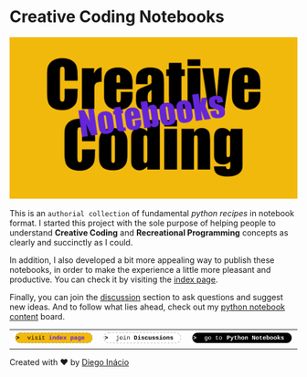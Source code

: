 # Creative Coding Notebooks

[![Creative Coding Notebooks](social-preview.png)](https://diegoinacio.github.io/creative-coding-notebooks/)

This is an `authorial collection` of fundamental _python recipes_ in notebook format. I started this project with the sole purpose of helping people to understand **Creative Coding** and **Recreational Programming** concepts as clearly and succinctly as I could.

In addition, I also developed a bit more appealing way to publish these notebooks, in order to make the experience a little more pleasant and productive. You can check it by visiting the [index page](https://diegoinacio.github.io/creative-coding-notebooks/).

Finally, you can join the [discussion](https://github.com/diegoinacio/creative-coding-notebooks/discussions) section to ask questions and suggest new ideas. And to follow what lies ahead, check out my [python notebook content](https://github.com/users/diegoinacio/projects/6) board.

|                                                                                                                         |                                                                                                                                   |                                                                                                                      |
| :---------------------------------------------------------------------------------------------------------------------- | :-------------------------------------------------------------------------------------------------------------------------------: | -------------------------------------------------------------------------------------------------------------------: |
| [![visit index page](docs/assets/icons/visit_index_page.svg)](https://diegoinacio.github.io/creative-coding-notebooks/) | [![join discussion](docs/assets/icons/join_discussion.svg)](https://github.com/diegoinacio/creative-coding-notebooks/discussions) | [![go python notebooks](docs/assets/icons/go_python_notebooks.svg)](https://diegoinacio.github.io/python-notebooks/) |

Created with ❤️ by [Diego Inácio](https://diegoinacio.github.io/)
